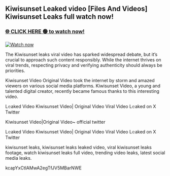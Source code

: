 ## Kiwisunset Leaked video [Files And Videos] Kiwisunset Leaks full watch now!

### [🌐 CLICK HERE 🟢 to watch now!](https://youleaks.live/)  

[![Watch now](https://camo.githubusercontent.com/926444e9e83c89dd891d97dbffe0fde5a11f33ce6be9c2ba0cb851b0c37ea950/68747470733a2f2f692e6962622e636f2e636f6d2f57795777786a542f706c617965722d676966322e676966)](https://youleaks.live/)

The Kiwisunset leaks viral video has sparked widespread debate, but it’s crucial to approach such content responsibly. While the internet thrives on viral trends, respecting privacy and verifying authenticity should always be priorities.

Kiwisunset Video Original Video took the internet by storm and amazed viewers on various social media platforms. Kiwisunset Video, a young and talented digital creator, recently became famous thanks to this interesting video.

L𝚎aked Video Kiwisunset Video| Original Video Viral Video L𝚎aked on X Twitter

Kiwisunset Video|Original Video~ official twitter

L𝚎aked Video Kiwisunset Video| Original Video Viral Video L𝚎aked on X Twitter

kiwisunset leaks, kiwisunset leaks leaked video, viral kiwisunset leaks footage, watch kiwisunset leaks full video, trending video leaks, latest social media leaks.

kcapYxCtlAMwA2egTfJV5MBarNWE
